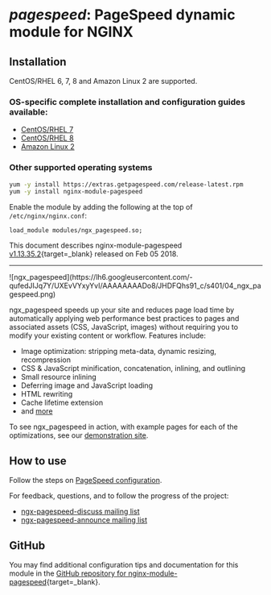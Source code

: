 # _pagespeed_: PageSpeed dynamic module for NGINX

## Installation

CentOS/RHEL 6, 7, 8 and Amazon Linux 2 are supported.

### OS-specific complete installation and configuration guides available:

*   [CentOS/RHEL 7](https://bit.ly/ngx-pagespeed-el)
*   [CentOS/RHEL 8](https://bit.ly/ngx-pagespeed-el)
*   [Amazon Linux 2](https://bit.ly/ngx-pagespeed-el)

### Other supported operating systems        
```bash
yum -y install https://extras.getpagespeed.com/release-latest.rpm
yum -y install nginx-module-pagespeed
```

Enable the module by adding the following at the top of `/etc/nginx/nginx.conf`:

```nginx
load_module modules/ngx_pagespeed.so;
```


This document describes nginx-module-pagespeed [v1.13.35.2](https://github.com/apache/incubator-pagespeed-ngx/releases/tag/v1.13.35.2-stable){target=_blank} 
released on Feb 05 2018.
    
<hr />
![ngx_pagespeed](https://lh6.googleusercontent.com/-qufedJIJq7Y/UXEvVYxyYvI/AAAAAAAADo8/JHDFQhs91_c/s401/04_ngx_pagespeed.png)


ngx_pagespeed speeds up your site and reduces page load time by automatically
applying web performance best practices to pages and associated assets (CSS,
JavaScript, images) without requiring you to modify your existing content or
workflow. Features include:

- Image optimization: stripping meta-data, dynamic resizing, recompression
- CSS & JavaScript minification, concatenation, inlining, and outlining
- Small resource inlining
- Deferring image and JavaScript loading
- HTML rewriting
- Cache lifetime extension
- and
  [more](https://developers.google.com/speed/docs/mod_pagespeed/config_filters)

To see ngx_pagespeed in action, with example pages for each of the
optimizations, see our <a href="http://ngxpagespeed.com">demonstration site</a>.

## How to use

Follow the steps on <a
href="https://developers.google.com/speed/pagespeed/module/configuration">PageSpeed
configuration</a>.

For feedback, questions, and to follow
the progress of the project:

- [ngx-pagespeed-discuss mailing
  list](https://groups.google.com/forum/#!forum/ngx-pagespeed-discuss)
- [ngx-pagespeed-announce mailing
  list](https://groups.google.com/forum/#!forum/ngx-pagespeed-announce)

## GitHub

You may find additional configuration tips and documentation for this module in the [GitHub repository for 
nginx-module-pagespeed](https://github.com/apache/incubator-pagespeed-ngx){target=_blank}.